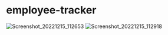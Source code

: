 # employee-tracker
![Screenshot_20221215_112653](https://user-images.githubusercontent.com/109389786/207949486-ccc49898-f25c-4298-9f49-cdfddbc5557e.png)
![Screenshot_20221215_112918](https://user-images.githubusercontent.com/109389786/207949494-48a1a45a-c3e3-46bd-b233-d4a8951add3c.png)
